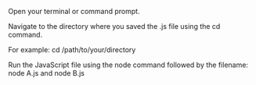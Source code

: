 Open your terminal or command prompt.

Navigate to the directory where you saved the .js file using the cd command.

For example: cd /path/to/your/directory

Run the JavaScript file using the node command followed by the filename:
node A.js
and
node B.js
